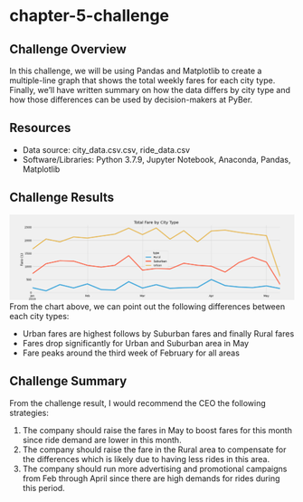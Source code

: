 # chapter-5-challenge

## Challenge Overview
In this challenge, we will be using Pandas and Matplotlib to create a multiple-line graph that shows the total weekly fares for each city type. Finally, we’ll have written summary on how the data differs by city type and how those differences can be used by decision-makers at PyBer.

## Resources
- Data source: city_data.csv.csv, ride_data.csv
- Software/Libraries: Python 3.7.9, Jupyter Notebook, Anaconda, Pandas, Matplotlib

## Challenge Results
![alt text](analysis/PyBer_fare_summary.png)
From the chart above, we can point out the following differences between each city types:
- Urban fares are highest follows by Suburban fares and finally Rural fares
- Fares drop significantly for Urban and Suburban area in May
- Fare peaks around the third week of February for all areas

## Challenge Summary
From the challenge result, I would recommend the CEO the following strategies:
1. The company should raise the fares in May to boost fares for this month since ride demand are lower in this month.
2. The company should raise the fare in the Rural area to compensate for the differences which is likely due to having less rides in this area.
3. The company should run more advertising and promotional campaigns from Feb through April since there are high demands for rides during this period.